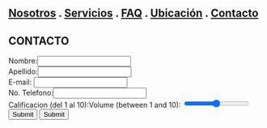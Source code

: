 
## [Nosotros](./nosotros.md) . [Servicios](./servicios.md) . [FAQ](FAQ.md) . [Ubicación](ubicacion.md) . [Contacto](./contacto.md)

## CONTACTO

<form action="https://formspree.io/f/mgedlkdo" method="post">
Nombre:<input type="text" name="name"><br>
Apellido:<input type="text" name="apellidos"><br>
E-mail: <input type="text" name="email"><br>
No. Telefono:<input type="text" name="no.telefono"><br>
<label for="vol">Calificacion (del 1 al 10):</label><label for="vol">Volume (between 1 and 10):</label>
  <input type="range" id="vol" name="vol" min="0" max="50">
  <input type="submit" value="Submit">
 
<input type="submit">
</form>
